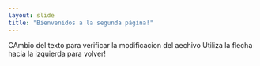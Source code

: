 ```yaml
---
layout: slide
title: "Bienvenidos a la segunda página!"
---
```

CAmbio del texto para verificar la modificacion del aechivo 
Utiliza la flecha hacia la izquierda para volver!
